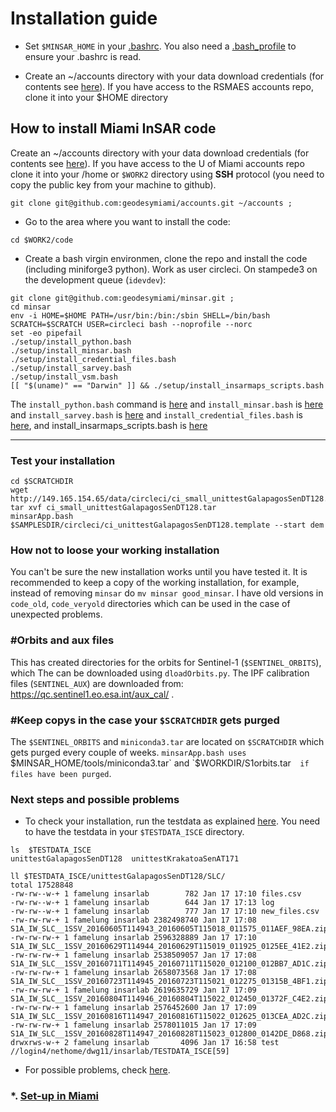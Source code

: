 # Installation guide

* Set `$MINSAR_HOME` in your [.bashrc](https://github.com/geodesymiami/minsar/blob/master/docs/bashrc_contents.md). You also need a [.bash_profile](./bash_profile.md) to ensure your .bashrc is read.

* Create an ~/accounts directory with your data download credentials (for contents see [here](./accounts_info.md)). If you have access to the RSMAES accounts repo, clone it into your $HOME directory


## How to install Miami InSAR code
Create an ~/accounts directory with your data download credentials (for contents see [here](./accounts_info.md)).  If you have access to the U of Miami accounts repo clone it into your /home or `$WORK2` directory  using **SSH** protocol (you need to copy the public key from your machine to github).

```
git clone git@github.com:geodesymiami/accounts.git ~/accounts ;
```

* Go to the area where you want to install the code:

```
cd $WORK2/code
```
* Create a bash virgin environmen, clone the repo and install the code (including miniforge3 python). Work as user circleci. On stampede3 on the development queue (`idevdev`):
```
git clone git@github.com:geodesymiami/minsar.git ;
cd minsar
env -i HOME=$HOME PATH=/usr/bin:/bin:/sbin SHELL=/bin/bash SCRATCH=$SCRATCH USER=circleci bash --noprofile --norc
set -eo pipefail
./setup/install_python.bash
./setup/install_minsar.bash
./setup/install_credential_files.bash
./setup/install_sarvey.bash
./setup/install_vsm.bash
[[ "$(uname)" == "Darwin" ]] && ./setup/install_insarmaps_scripts.bash
```
The `install_python.bash` command is [here](https://github.com/geodesymiami/minsar/blob/master/setup/install_python.bash) and `install_minsar.bash`  is  [here](https://github.com/geodesymiami/minsar/blob/master/setup/install_minsar.bash) and `install_sarvey.bash`  is
[here](https://github.com/geodesymiami/minsar/blob/master/setup/install_sarvey.bash) and  `install_credential_files.bash`  is  [here](https://github.com/geodesymiami/minsar/blob/master/setup/install_credential_files.bash), and install_insarmaps_scripts.bash is [here](https://github.com/geodesymiami/minsar/blob/master/setup/install_insarmaps_scripts.bash)

---
### Test your installation
```
cd $SCRATCHDIR
wget http://149.165.154.65/data/circleci/ci_small_unittestGalapagosSenDT128.tar
tar xvf ci_small_unittestGalapagosSenDT128.tar
minsarApp.bash $SAMPLESDIR/circleci/ci_unittestGalapagosSenDT128.template --start dem
```
### How not to loose your working installation
You can't be sure the new installation works until you have tested it. It is recommended to keep a copy of the working installation, for example, instead of removing `minsar`  do `mv minsar good_minsar`. I have  old versions in `code_old`, `code_veryold` directories  which  can be used in the case of unexpected problems.

### #Orbits and aux files
This has created directories for the orbits for Sentinel-1 (`$SENTINEL_ORBITS`), which The can be downloaded using `dloadOrbits.py`. The IPF calibration files (`SENTINEL_AUX`) are downloaded from: https://qc.sentinel1.eo.esa.int/aux_cal/ .

### #Keep copys in the case your `$SCRATCHDIR` gets purged
The `$SENTINEL_ORBITS` and `miniconda3.tar` are located on `$SCRATCHDIR` which  gets purged every couple of weeks. `minsarApp.bash uses `$MINSAR_HOME/tools/miniconda3.tar` and  `$WORKDIR/S1orbits.tar`  if files have been purged`.

### Next steps and possible problems
* To check your installation, run the testdata as explained [here](https://github.com/geodesymiami/minsar/wiki/Testing-the-code). You need to have the testdata in your `$TESTDATA_ISCE` directory.

```
ls  $TESTDATA_ISCE
unittestGalapagosSenDT128  unittestKrakatoaSenAT171

ll $TESTDATA_ISCE/unittestGalapagosSenDT128/SLC/
total 17528848
-rw-rw--w-+ 1 famelung insarlab        782 Jan 17 17:10 files.csv
-rw-rw--w-+ 1 famelung insarlab        644 Jan 17 17:13 log
-rw-rw--w-+ 1 famelung insarlab        777 Jan 17 17:10 new_files.csv
-rw-rw-rw-+ 1 famelung insarlab 2382498740 Jan 17 17:08 S1A_IW_SLC__1SSV_20160605T114943_20160605T115018_011575_011AEF_98EA.zip
-rw-rw-rw-+ 1 famelung insarlab 2596328889 Jan 17 17:10 S1A_IW_SLC__1SSV_20160629T114944_20160629T115019_011925_0125EE_41E2.zip
-rw-rw-rw-+ 1 famelung insarlab 2538509057 Jan 17 17:08 S1A_IW_SLC__1SSV_20160711T114945_20160711T115020_012100_012BB7_AD1C.zip
-rw-rw-rw-+ 1 famelung insarlab 2658073568 Jan 17 17:08 S1A_IW_SLC__1SSV_20160723T114945_20160723T115021_012275_01315B_4BF1.zip
-rw-rw-rw-+ 1 famelung insarlab 2619635729 Jan 17 17:09 S1A_IW_SLC__1SSV_20160804T114946_20160804T115022_012450_01372F_C4E2.zip
-rw-rw-rw-+ 1 famelung insarlab 2576452600 Jan 17 17:09 S1A_IW_SLC__1SSV_20160816T114947_20160816T115022_012625_013CEA_AD2C.zip
-rw-rw-rw-+ 1 famelung insarlab 2578011015 Jan 17 17:09 S1A_IW_SLC__1SSV_20160828T114947_20160828T115023_012800_0142DE_D868.zip
drwxrws-w-+ 2 famelung insarlab       4096 Jan 17 16:58 test
//login4/nethome/dwg11/insarlab/TESTDATA_ISCE[59]
```
* For possible problems, check [here](https://github.com/geodesymiami/minsar/blob/master/setup/installation_issues.md).


### *. [Set-up in Miami](./set_up_miami.md) ###
